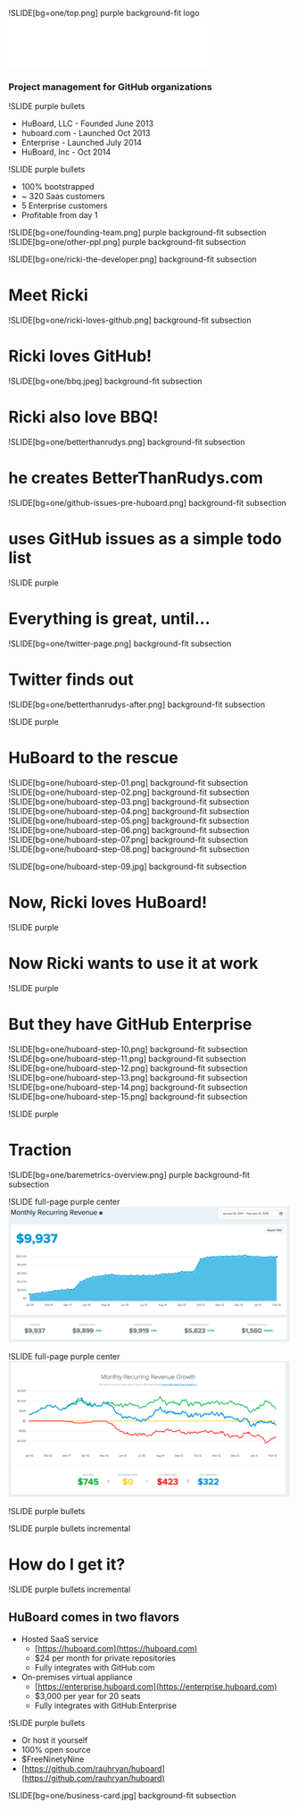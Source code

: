 
!SLIDE[bg=one/top.png] purple background-fit logo
![logo](HuWhite.svg)
### Project management for GitHub organizations

!SLIDE purple bullets
 * HuBoard, LLC - Founded June 2013
 * huboard.com  - Launched Oct 2013
 * Enterprise - Launched July 2014
 * HuBoard, Inc - Oct 2014

!SLIDE purple bullets
 * 100% bootstrapped
 * ~ 320 Saas customers
 * 5 Enterprise customers
 * Profitable from day 1

!SLIDE[bg=one/founding-team.png] purple background-fit subsection
!SLIDE[bg=one/other-ppl.png] purple background-fit subsection

!SLIDE[bg=one/ricki-the-developer.png] background-fit subsection
# Meet Ricki

!SLIDE[bg=one/ricki-loves-github.png] background-fit subsection
# Ricki loves GitHub!

!SLIDE[bg=one/bbq.jpeg] background-fit subsection
# Ricki also love BBQ!

!SLIDE[bg=one/betterthanrudys.png] background-fit subsection
# he creates BetterThanRudys.com

!SLIDE[bg=one/github-issues-pre-huboard.png] background-fit subsection
# uses GitHub issues as a simple todo list


!SLIDE purple
# Everything is great, until...

!SLIDE[bg=one/twitter-page.png] background-fit subsection
# Twitter finds out

!SLIDE[bg=one/betterthanrudys-after.png] background-fit subsection

!SLIDE purple
# HuBoard to the rescue

!SLIDE[bg=one/huboard-step-01.png] background-fit subsection
!SLIDE[bg=one/huboard-step-02.png] background-fit subsection
!SLIDE[bg=one/huboard-step-03.png] background-fit subsection
!SLIDE[bg=one/huboard-step-04.png] background-fit subsection
!SLIDE[bg=one/huboard-step-05.png] background-fit subsection
!SLIDE[bg=one/huboard-step-06.png] background-fit subsection
!SLIDE[bg=one/huboard-step-07.png] background-fit subsection
!SLIDE[bg=one/huboard-step-08.png] background-fit subsection

!SLIDE[bg=one/huboard-step-09.jpg] background-fit subsection
# Now, Ricki loves HuBoard!

!SLIDE purple
# Now Ricki wants to use it at work

!SLIDE purple
# But they have GitHub Enterprise

!SLIDE[bg=one/huboard-step-10.png] background-fit subsection
!SLIDE[bg=one/huboard-step-11.png] background-fit subsection
!SLIDE[bg=one/huboard-step-12.png] background-fit subsection
!SLIDE[bg=one/huboard-step-13.png] background-fit subsection
!SLIDE[bg=one/huboard-step-14.png] background-fit subsection
!SLIDE[bg=one/huboard-step-15.png] background-fit subsection

!SLIDE purple
# Traction

!SLIDE[bg=one/baremetrics-overview.png] purple background-fit subsection

!SLIDE full-page purple center
![](MRR-year.png)

!SLIDE full-page purple center
![](MRR-growth.png)



!SLIDE purple bullets

!SLIDE purple bullets incremental
# How do I get it?


!SLIDE purple bullets incremental
## HuBoard comes in two flavors
 * Hosted SaaS service 
    * [https://huboard.com](https://huboard.com)
    * $24 per month for private repositories
    * Fully integrates with GitHub.com
 * On-premises virtual appliance 
    * [https://enterprise.huboard.com](https://enterprise.huboard.com)
    * $3,000 per year for 20 seats
    * Fully integrates with GitHub:Enterprise

!SLIDE purple bullets 
  * Or host it yourself 
  * 100% open source
  * $FreeNinetyNine
  * [https://github.com/rauhryan/huboard](https://github.com/rauhryan/huboard)


!SLIDE[bg=one/business-card.jpg] background-fit subsection


